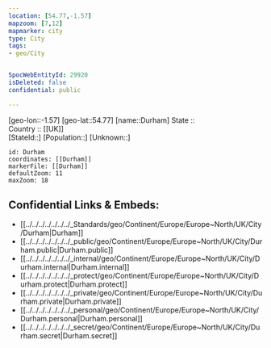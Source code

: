 ```yaml
---
location: [54.77,-1.57] 
mapzoom: [7,12] 
mapmarker: city 
type: City
tags:
- geo/City


SpocWebEntityId: 29920
isDeleted: false
confidential: public

---
```

[geo-lon::-1.57] 
[geo-lat::54.77] 
[name::Durham] 
State ::  
Country :: [[UK]]  
[StateId::] 
[Population::] 
[Unknown::] 


```leaflet
id: Durham
coordinates: [[Durham]] 
markerFile: [[Durham]] 
defaultZoom: 11 
maxZoom: 18
```


## Confidential Links & Embeds: 
- [[../../../../../../../_Standards/geo/Continent/Europe/Europe~North/UK/City/Durham|Durham]] 
- [[../../../../../../../_public/geo/Continent/Europe/Europe~North/UK/City/Durham.public|Durham.public]] 
- [[../../../../../../../_internal/geo/Continent/Europe/Europe~North/UK/City/Durham.internal|Durham.internal]] 
- [[../../../../../../../_protect/geo/Continent/Europe/Europe~North/UK/City/Durham.protect|Durham.protect]] 
- [[../../../../../../../_private/geo/Continent/Europe/Europe~North/UK/City/Durham.private|Durham.private]] 
- [[../../../../../../../_personal/geo/Continent/Europe/Europe~North/UK/City/Durham.personal|Durham.personal]] 
- [[../../../../../../../_secret/geo/Continent/Europe/Europe~North/UK/City/Durham.secret|Durham.secret]] 
